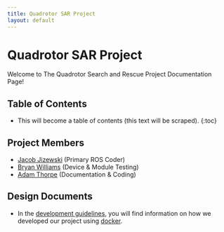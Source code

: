 ```yaml
---
title: Quadrotor SAR Project
layout: default
---
```


# Quadrotor SAR Project

Welcome to The Quadrotor Search and Rescue Project Documentation Page!

## Table of Contents

* This will become a table of contents (this text will be scraped).
{:toc}

## Project Members

- [Jacob Jizewski](https://github.com/jacoblizewski) (Primary ROS Coder)
- [Bryan Williams](https://github.com/ahidal01) (Device & Module Testing)
- [Adam Thorpe](https://github.com/ajthor) (Documentation & Coding)

## Design Documents

- In the [development guidelines](https://ece595project.github.io/quadrotor/Development), you will find information on how we developed our project using [docker](https://ece595project.github.io/quadrotor/Docker).
